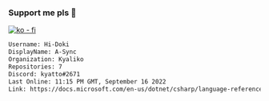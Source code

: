 ### Support me pls 🙏

[![ko - fi](https://ko-fi.com/img/githubbutton_sm.svg)](https://ko-fi.com/O5O4D6DP7)

  ```txt
  Username: Hi-Doki
  DisplayName: A-Sync
  Organization: Kyaliko
  Repositories: 7
  Discord: kyatto#2671
  Last Online: 11:15 PM GMT, September 16 2022
  Link: https://docs.microsoft.com/en-us/dotnet/csharp/language-reference/keywords/async
  ```       
